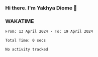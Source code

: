 ### Hi there. I'm Yakhya Diome 👋

### WAKATIME
<!--START_SECTION:waka-->

```txt
From: 13 April 2024 - To: 19 April 2024

Total Time: 0 secs

No activity tracked
```

<!--END_SECTION:waka-->
